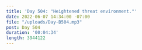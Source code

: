 ```yaml
---
title: 'Day 504: "Heightened threat environment."'
date: 2022-06-07 14:34:00 -07:00
file: "/uploads/Day-B504.mp3"
post: Day 504
duration: '00:04:34'
length: 3944122
---
```


